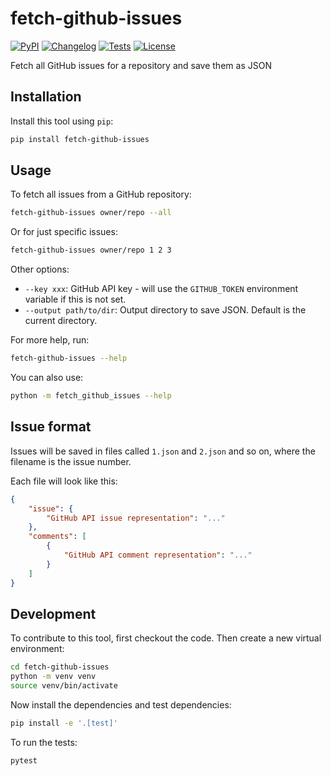 # fetch-github-issues

[![PyPI](https://img.shields.io/pypi/v/fetch-github-issues.svg)](https://pypi.org/project/fetch-github-issues/)
[![Changelog](https://img.shields.io/github/v/release/simonw/fetch-github-issues?include_prereleases&label=changelog)](https://github.com/simonw/fetch-github-issues/releases)
[![Tests](https://github.com/simonw/fetch-github-issues/actions/workflows/test.yml/badge.svg)](https://github.com/simonw/fetch-github-issues/actions/workflows/test.yml)
[![License](https://img.shields.io/badge/license-Apache%202.0-blue.svg)](https://github.com/simonw/fetch-github-issues/blob/master/LICENSE)

Fetch all GitHub issues for a repository and save them as JSON

## Installation

Install this tool using `pip`:

```bash
pip install fetch-github-issues
```

## Usage

To fetch all issues from a GitHub repository:

```bash
fetch-github-issues owner/repo --all
```
Or for just specific issues:
```bash
fetch-github-issues owner/repo 1 2 3
```

Other options:

- `--key xxx`: GitHub API key - will use the `GITHUB_TOKEN` environment variable if this is not set.
- `--output path/to/dir`: Output directory to save JSON. Default is the current directory.

For more help, run:

```bash
fetch-github-issues --help
```

You can also use:

```bash
python -m fetch_github_issues --help
```
## Issue format

Issues will be saved in files called `1.json` and `2.json` and so on, where the filename is the issue number.

Each file will look like this:

```json
{
    "issue": {
        "GitHub API issue representation": "..."
    },
    "comments": [
        {
            "GitHub API comment representation": "..."
        }
    ]
}
```

## Development

To contribute to this tool, first checkout the code. Then create a new virtual environment:

```bash
cd fetch-github-issues
python -m venv venv
source venv/bin/activate
```

Now install the dependencies and test dependencies:

```bash
pip install -e '.[test]'
```

To run the tests:

```bash
pytest
```

